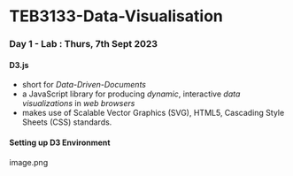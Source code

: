 # TEB3133-Data-Visualisation


### Day 1 - Lab : Thurs, 7th Sept 2023 

#### D3.js 
- short for *Data-Driven-Documents*
- a JavaScript library for producing *dynamic*, interactive *data visualizations* in *web browsers*
- makes use of Scalable Vector Graphics (SVG), HTML5, Cascading Style Sheets (CSS) standards.

#### Setting up D3 Environment

image.png

